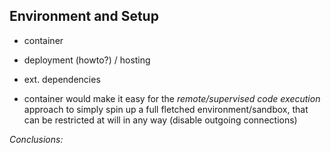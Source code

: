 ## Environment and Setup



+   container
+   deployment (howto?) / hosting
+   ext. dependencies

+   container would make it easy for the *remote/supervised code execution* approach to simply spin up a full 
fletched environment/sandbox, that can be restricted at will in any way (disable outgoing 
connections)


*Conclusions:* 
